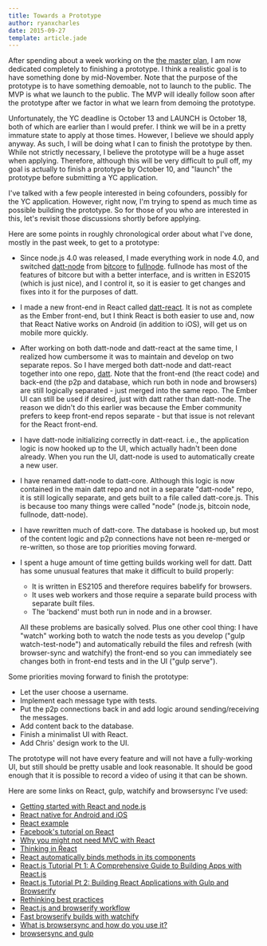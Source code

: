 ```yaml
---
title: Towards a Prototype
author: ryanxcharles
date: 2015-09-27
template: article.jade
---
```


After spending about a week working on the [the master
plan](/articles/2015-09-18-the-master-plan/), I am now dedicated completely to
finishing a prototype. I think a realistic goal is to have something done by
mid-November. Note that the purpose of the prototype is to have something
demoable, not to launch to the public. The MVP is what we launch to the public.
The MVP will ideally follow soon after the prototype after we factor in what we
learn from demoing the prototype.

Unfortunately, the YC deadline is October 13 and LAUNCH is October 18, both of
which are earlier than I would prefer. I think we will be in a pretty immature
state to apply at those times. However, I believe we should apply anyway. As
such, I will be doing what I can to finish the prototype by then.  While not
strictly necessary, I believe the prototype will be a huge asset when applying.
Therefore, although this will be very difficult to pull off, my goal is
actually to finish a prototype by October 10, and "launch" the prototype before
submitting a YC application.

I've talked with a few people interested in being cofounders, possibly for the
YC application. However, right now, I'm trying to spend as much time as
possible building the prototype. So for those of you who are interested in
this, let's revisit those discussions shortly before applying.

Here are some points in roughly chronological order about what I've done,
mostly in the past week, to get to a prototype:

- Since node.js 4.0 was released, I made everything work in node 4.0, and
  switched [datt-node](https://github.com/dattnetwork/datt-node) from
  [bitcore](https://github.com/bitpay/bitcore) to
  [fullnode](https://github.com/ryanxcharles/fullnode). fullnode has most of
  the features of bitcore but with a better interface, and is written in ES2015
  (which is just nice), and I control it, so it is easier to get changes and
  fixes into it for the purposes of datt.
- I made a new front-end in React called
  [datt-react](https://github.com/dattnetwork/datt-react). It is not as
  complete as the Ember front-end, but I think React is both easier to use and,
  now that React Native works on Android (in addition to iOS), will get us on
  mobile more quickly.
- After working on both datt-node and datt-react at the same time, I realized
  how cumbersome it was to maintain and develop on two separate repos. So I
  have merged both datt-node and datt-react together into one repo,
  [datt](https://github.com/dattnetwork/datt). Note that the front-end (the
  react code) and back-end (the p2p and database, which run both in node and
  browsers) are still logically separated - just merged into the same repo. The
  Ember UI can still be used if desired, just with datt rather than datt-node.
  The reason we didn't do this earlier was because the Ember community prefers
  to keep front-end repos separate - but that issue is not relevant for the
  React front-end.
- I have datt-node initializing correctly in datt-react. i.e., the application
  logic is now hooked up to the UI, which actually hadn't been done already.
  When you run the UI, datt-node is used to automatically create a new user.
- I have renamed datt-node to datt-core. Although this logic is now contained
  in the main datt repo and not in a separate "datt-node" repo, it is still
  logically separate, and gets built to a file called datt-core.js. This is
  because too many things were called "node" (node.js, bitcoin node, fullnode,
  datt-node).
- I have rewritten much of datt-core. The database is hooked up, but most of
  the content logic and p2p connections have not been re-merged or re-written,
  so those are top priorities moving forward.
- I spent a huge amount of time getting builds working well for datt. Datt has
  some unusual features that make it difficult to build properly:

  - It is written in ES2105 and therefore requires babelify for browsers.
  - It uses web workers and those require a separate build process with
    separate built files.
  - The 'backend' must both run in node and in a browser.

  All these problems are basically solved. Plus one other cool thing: I have
  "watch" working both to watch the node tests as you develop ("gulp
  watch-test-node") and automatically rebuild the files and refresh (with
  browser-sync and watchify) the front-end so you can immediately see changes
  both in front-end tests and in the UI ("gulp serve").

Some priorities moving forward to finish the prototype:
- Let the user choose a username.
- Implement each message type with tests.
- Put the p2p connections back in and add logic around sending/receiving the
  messages.
- Add content back to the database.
- Finish a minimalist UI with React.
- Add Chris' design work to the UI.

The prototype will not have every feature and will not have a fully-working UI,
but still should be pretty usable and look reasonable. It should be good enough
that it is possible to record a video of using it that can be shown.

Here are some links on React, gulp, watchify and browsersync I've used:
- [Getting started with React and node.js](http://blog.yld.io/2015/06/10/getting-started-with-react-and-node-js/)
- [React native for Android and iOS](https://facebook.github.io/react-native/)
- [React example](https://github.com/yldio/react-example)
- [Facebook's tutorial on React](https://facebook.github.io/react/docs/tutorial.html)
- [Why you might not need MVC with React](http://www.code-experience.com/why-you-might-not-need-mvc-with-reactjs/)
- [Thinking in React](http://facebook.github.io/react/docs/thinking-in-react.html)
- [React automatically binds methods in its components](https://facebook.github.io/react/blog/2013/07/02/react-v0-4-autobind-by-default.html)
- [React.js Tutorial Pt 1: A Comprehensive Guide to Building Apps with React.js](http://tylermcginnis.com/reactjs-tutorial-a-comprehensive-guide-to-building-apps-with-react/)
- [React.js Tutorial Pt 2: Building React Applications with Gulp and Browserify](http://tylermcginnis.com/reactjs-tutorial-pt-2-building-react-applications-with-gulp-and-browserify/)
- [Rethinking best practices](http://www.slideshare.net/floydophone/react-preso-v2)
- [React.js and browserify workflow](http://christianalfoni.github.io/javascript/2014/08/15/react-js-workflow.html)
- [Fast browserify builds with watchify](https://github.com/gulpjs/gulp/blob/master/docs/recipes/fast-browserify-builds-with-watchify.md)
- [What is browsersync and how do you use it?](http://damonbauer.me/browsersync/)
- [browsersync and gulp](http://www.browsersync.io/docs/gulp/)
